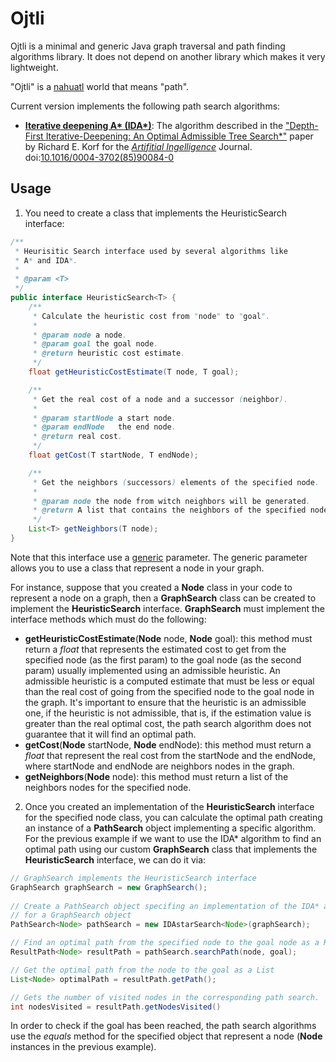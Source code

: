 # Ojtli

Ojtli is a minimal and generic Java graph traversal and path finding algorithms library. It does not depend on another
library which makes it very lightweight.

"Ojtli" is a [nahuatl](https://en.wikipedia.org/w/index.php?title=Nahuatl&oldid=1056837457) world that means "path".

Current version implements the following path search algorithms:

- **[Iterative deepening A* (IDA*)](https://en.wikipedia.org/w/index.php?title=Iterative_deepening_A*&oldid=1032176059)**:
  The algorithm described in
  the ["Depth-First Iterative-Deepening: An Optimal Admissible Tree Search*"](http://www.cse.sc.edu/~mgv/csce580f09/gradPres/korf_IDAStar_1985.pdf)
  paper by Richard E. Korf for
  the _[Artifitial Ingelligence](https://www.journals.elsevier.com/artificial-intelligence)_
  Journal. doi:[10.1016/0004-3702(85)90084-0](https://doi.org/10.1016%2F0004-3702%2885%2990084-0)

## Usage

1. You need to create a class that implements the HeuristicSearch interface:

```java
/**
 * Heurisitic Search interface used by several algorithms like
 * A* and IDA*.
 *
 * @param <T>
 */
public interface HeuristicSearch<T> {
    /**
     * Calculate the heuristic cost from "node" to "goal".
     *
     * @param node a node.
     * @param goal the goal node.
     * @return heuristic cost estimate.
     */
    float getHeuristicCostEstimate(T node, T goal);

    /**
     * Get the real cost of a node and a successor (neighbor).
     *
     * @param startNode a start node.
     * @param endNode   the end node.
     * @return real cost.
     */
    float getCost(T startNode, T endNode);

    /**
     * Get the neighbors (successors) elements of the specified node.
     *
     * @param node the node from witch neighbors will be generated.
     * @return A list that contains the neighbors of the specified node.
     */
    List<T> getNeighbors(T node);
}
```

Note that this interface use a [generic](https://docs.oracle.com/javase/tutorial/extra/generics/index.html)
parameter. The generic parameter allows you to use a class that represent a node in your graph.

For instance, suppose that you created a **Node** class in your code to represent a node on a graph, then a
**GraphSearch** class can be created to implement the **HeuristicSearch** interface.
**GraphSearch** must implement the interface methods which must do the following:

* **getHeuristicCostEstimate**(**Node** node, **Node** goal): this method must return a _float_ that represents the
  estimated cost to get from the specified node (as the first param) to the goal node (as the second param) usually
  implemented using an admissible heuristic. An admissible heuristic is a computed estimate that must be less or equal
  than the real cost of going from the specified node to the goal node in the graph. It's important to ensure that the
  heuristic is an admissible one, if the heuristic is not admissible, that is, if the estimation value is greater than
  the real optimal cost, the path search algorithm does not guarantee that it will find an optimal path.
* **getCost**(**Node** startNode, **Node** endNode): this method must return a _float_ that represent the real cost from
  the startNode and the endNode, where startNode and endNode are neighbors nodes in the graph.
* **getNeighbors**(**Node** node): this method must return a list of the neighbors nodes for the specified node.

2. Once you created an implementation of the **HeuristicSearch** interface for the specified node class, you can
   calculate the optimal path creating an instance of a **PathSearch** object implementing a specific algorithm. For the
   previous example if we want to use the IDA* algorithm to find an optimal path using our custom **GraphSearch** class
   that implements the **HeuristicSearch** interface, we can do it via:

```java
// GraphSearch implements the HeuristicSearch interface
GraphSearch graphSearch = new GraphSearch();
        
// Create a PathSearch object specifing an implementation of the IDA* algorithm 
// for a GraphSearch object
PathSearch<Node> pathSearch = new IDAstarSearch<Node>(graphSearch);

// Find an optimal path from the specified node to the goal node as a ResultPath object
ResultPath<Node> resultPath = pathSearch.searchPath(node, goal);

// Get the optimal path from the node to the goal as a List
List<Node> optimalPath = resultPath.getPath();

// Gets the number of visited nodes in the corresponding path search.
int nodesVisited = resultPath.getNodesVisited()
```

In order to check if the goal has been reached, the path search algorithms use the _equals_ method for the specified
object that represent a node (**Node** instances in the previous example).
